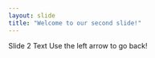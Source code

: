 ```yaml
---
layout: slide
title: "Welcome to our second slide!"
---
```

Slide 2 Text
Use the left arrow to go back!

